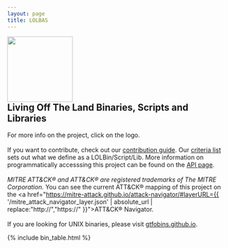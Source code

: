 ```yaml
---
layout: page
title: LOLBAS
---
```


<script async src="https://www.googletagmanager.com/gtag/js?id=UA-133649096-1"></script>
<script>
  window.dataLayer = window.dataLayer || [];
  function gtag(){dataLayer.push(arguments);}
  gtag('js', new Date());

  gtag('config', 'UA-133649096-1');
</script>

<div class="header-box">
<a href="https://github.com/LOLBAS-Project/LOLBAS/blob/master/README.md"><img src="{{ '/assets/logo.png' | relative_url }}" height="150" style="margin-right: 10px;"></a>
<div>
<h2 style="margin-top: 0">Living Off The Land Binaries, Scripts and Libraries</h2>



For more info on the project, click on the logo.
<br><br>
If you want to contribute, check out our
<a href="https://github.com/LOLBAS-Project/LOLBAS/blob/master/CONTRIBUTING.md">contribution guide</a>.
Our <a href="https://github.com/LOLBAS-Project/LOLBAS#criteria">criteria list</a> sets out what we define as a LOLBin/Script/Lib. More information on programmatically accesssing this project can be found on the <a href="{{'/api' | relative_url }}">API page</a>.
<br>
<br>
<span style="font-style: italic;">MITRE ATT&amp;CK&reg; and ATT&amp;CK&reg; are registered trademarks of The MITRE Corporation.</span> You can see the current ATT&amp;CK&reg; mapping of this project on the <a href="https://mitre-attack.github.io/attack-navigator/#layerURL={{ '/mitre_attack_navigator_layer.json' | absolute_url | replace:"http://","https://" }}">ATT&amp;CK&reg; Navigator</a>.
<br>
<br>
If you are looking for UNIX binaries, please visit <a href="https://gtfobins.github.io/">gtfobins.github.io</a>.
</div>
</div>

[functions]: /functions/
{% include bin_table.html %}
